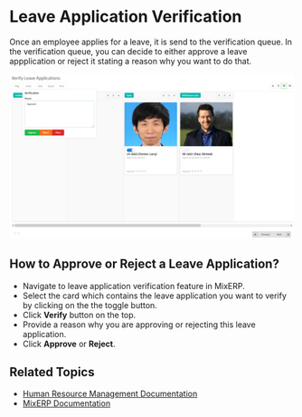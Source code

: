 # Leave Application Verification

Once an employee applies for a leave, it is send to the verification
queue. In the verification queue, you can decide to either
approve a leave appplication or reject it stating a reason why
you want to do that.

![Verify Leave Application](images/leave-application-verification.png)

## How to Approve or Reject a Leave Application?

- Navigate to leave application verification feature in MixERP.
- Select the card which contains the leave application 
you want to verify by clicking on the the toggle button.
- Click **Verify** button on the top.
- Provide a reason why you are approving or rejecting this leave application.
- Click **Approve** or **Reject**.

## Related Topics
* [Human Resource Management Documentation](index.md)
* [MixERP Documentation](../index.md)
